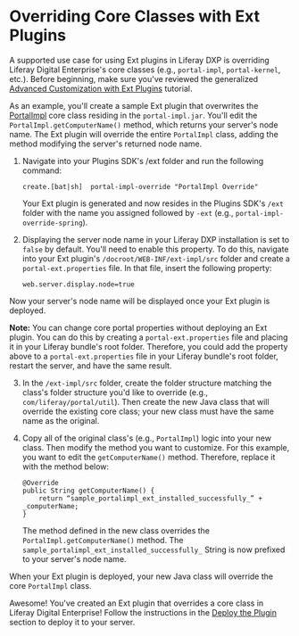 # Overriding Core Classes with Ext Plugins

A supported use case for using Ext plugins in Liferay DXP is overriding Liferay
Digital Enterprise's core classes (e.g., `portal-impl`, `portal-kernel`, etc.).
Before beginning, make sure you've reviewed the generalized
[Advanced Customization with Ext Plugins](/documentation/7.0/develop/tutorials/-/official_documentation/tutorials/advanced-customization-with-ext-plugins)
tutorial.

As an example, you'll create a sample Ext plugin that overwrites the
[PortalImpl](https://docs.liferay.com/ce/portal/7.0-latest/javadocs/portal-impl/com/liferay/portal/util/PortalImpl.html)
core class residing in the `portal-impl.jar`. You'll edit the
`PortalImpl.getComputerName()` method, which returns your server's node name.
The Ext plugin will override the entire `PortalImpl` class, adding the method
modifying the server's returned node name.

1.  Navigate into your Plugins SDK's /ext folder and run the following command:

        create.[bat|sh]  portal-impl-override "PortalImpl Override"

    Your Ext plugin is generated and now resides in the Plugins SDK's `/ext`
    folder with the name you assigned followed by `-ext` (e.g.,
    `portal-impl-override-spring`).

2.  Displaying the server node name in your Liferay DXP installation is set to
    `false` by default. You'll need to enable this property. To do this,
    navigate into your Ext plugin's `/docroot/WEB-INF/ext-impl/src` folder and
    create a `portal-ext.properties` file. In that file, insert the following
    property:

        web.server.display.node=true

Now your server's node name will be displayed once your Ext plugin is deployed.

**Note:** You can change core portal properties without deploying an Ext plugin.
You can do this by creating a `portal-ext.properties` file and placing it in
your Liferay bundle's root folder. Therefore, you could add the property above
to a `portal-ext.properties` file in your Liferay bundle's root folder, restart
the server, and have the same result.

3.  In the `/ext-impl/src` folder, create the folder structure matching the
class's folder structure you'd like to override (e.g., `com/liferay/portal/util`).
Then create the new Java class that will override the existing core class; your
new class must have the same name as the original.

4.  Copy all of the original class's (e.g., `PortalImpl`) logic into your new
class. Then modify the method you want to customize. For this example, you want
to edit the `getComputerName()` method. Therefore, replace it with the method
below:

        @Override
        public String getComputerName() {
            return “sample_portalimpl_ext_installed_successfully_” + _computerName;
        }

    The method defined in the new class overrides the
    `PortalImpl.getComputerName()` method. The
    `sample_portalimpl_ext_installed_successfully_` String is now prefixed to
    your server's node name.

When your Ext plugin is deployed, your new Java class will override the core
`PortalImpl` class.

Awesome! You've created an Ext plugin that overrides a core class in Liferay
Digital Enterprise! Follow the instructions in the
[Deploy the Plugin](/documentation/7.0/develop/tutorials/-/official_documentation/tutorials/advanced-customization-with-ext-plugins#deploy-the-plugin)
section to deploy it to your server.